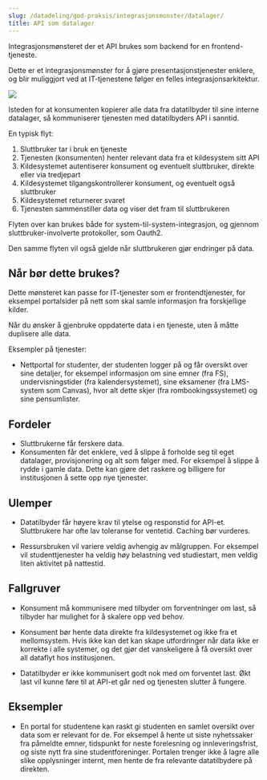 ```yaml
---
slug: /datadeling/god-praksis/integrasjonsmonster/datalager/
title: API som datalager
---
```


Integrasjonsmønsteret der et API brukes som backend for en frontend-tjeneste.

Dette er et integrasjonsmønster for å gjøre presentasjonstjenester enklere, og
blir muliggjort ved at IT-tjenestene følger en felles integrasjonsarkitektur.

![](/datadeling/img/datalager.png)

Isteden for at konsumenten kopierer alle data fra datatilbyder til sine interne
datalager, så kommuniserer tjenesten med datatilbyders API i sanntid.

En typisk flyt:

1. Sluttbruker tar i bruk en tjeneste
2. Tjenesten (konsumenten) henter relevant data fra et kildesystem sitt API
3. Kildesystemet autentiserer konsument og eventuelt sluttbruker, direkte eller via tredjepart
4. Kildesystemet tilgangskontrollerer konsument, og eventuelt også sluttbruker
5. Kildesystemet returnerer svaret
6. Tjenesten sammenstiller data og viser det fram til sluttbrukeren

Flyten over kan brukes både for system-til-system-integrasjon, og gjennom
sluttbruker-involverte protokoller, som Oauth2.

Den samme flyten vil også gjelde når sluttbrukeren gjør endringer på data.

## Når bør dette brukes?

Dette mønsteret kan passe for IT-tjenester som er frontendtjenester, for
eksempel portalsider på nett som skal samle informasjon fra forskjellige
kilder.

Når du ønsker å gjenbruke oppdaterte data i en tjeneste, uten å måtte duplisere
alle data.

Eksempler på tjenester:

- Nettportal for studenter, der studenten logger på og får oversikt over sine
  detaljer, for eksempel informasjon om sine emner (fra FS), undervisningstider
  (fra kalendersystemet), sine eksamener (fra LMS-system som Canvas), hvor alt
  dette skjer (fra rombookingssystemet) og sine pensumlister.

## Fordeler

- Sluttbrukerne får ferskere data.
- Konsumenten får det enklere, ved å slippe å forholde seg til eget datalager,
  provisjonering og alt som følger med. For eksempel å slippe å rydde i gamle
  data. Dette kan gjøre det raskere og billigere for institusjonen å sette opp
  nye tjenester.

## Ulemper

- Datatilbyder får høyere krav til ytelse og responstid for API-et.
  Sluttbrukere har ofte lav toleranse for ventetid. Caching bør vurderes.

- Ressursbruken vil variere veldig avhengig av målgruppen. For eksempel vil
  studenttjenester ha veldig høy belastning ved studiestart, men veldig liten
  aktivitet på nattestid.

## Fallgruver

- Konsument må kommunisere med tilbyder om forventninger om last, så tilbyder
  har mulighet for å skalere opp ved behov.

- Konsument bør hente data direkte fra kildesystemet og ikke fra et
  mellomsystem. Hvis ikke kan det kan skape utfordringer når data ikke er
  korrekte i alle systemer, og det gjør det vanskeligere å få oversikt over all
  dataflyt hos institusjonen.

- Datatilbyder er ikke kommunisert godt nok med om forventet last. Økt last vil
  kunne føre til at API-et går ned og tjenesten slutter å fungere.

## Eksempler

- En portal for studentene kan raskt gi studenten en samlet oversikt over data
  som er relevant for de. For eksempel å hente ut siste nyhetssaker fra påmeldte
  emner, tidspunkt for neste forelesning og innleveringsfrist, og siste nytt fra
  sine studentforeninger. Portalen trenger ikke å lagre alle slike opplysninger
  internt, men hente de fra relevante datatilbydere på direkten.
